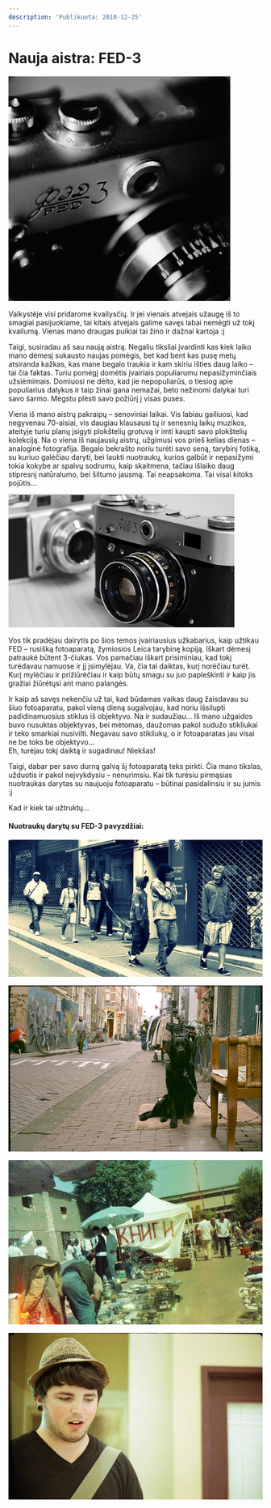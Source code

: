 ```yaml
---
description: 'Publikuota: 2010-12-25'
---
```


# Nauja aistra: FED-3

![](../../.gitbook/assets/fed3-2_thumb.png)

Vaikystėje visi pridarome kvailysčių. Ir jei vienais atvejais užaugę iš to smagiai pasijuokiame, tai kitais atvejais galime savęs labai nemėgti už tokį kvailumą. Vienas mano draugas puikiai tai žino ir dažnai kartoja :j

Taigi, susiradau aš sau naują aistrą. Negaliu tiksliai įvardinti kas kiek laiko mano dėmesį sukausto naujas pomėgis, bet kad bent kas pusę metų atsiranda kažkas, kas mane begalo traukia ir kam skiriu išties daug laiko – tai čia faktas. Turiu pomėgį domėtis įvairiais populiarumu nepasižyminčiais užsiėmimais. Domiuosi ne dėlto, kad jie nepopuliarūs, o tiesiog apie populiarius dalykus ir taip žinai gana nemažai, beto nežinomi dalykai turi savo šarmo. Mėgstu plėsti savo požiūrį į visas puses.

Viena iš mano aistrų pakraipų – senoviniai laikai. Vis labiau gailiuosi, kad negyvenau 70-aisiai, vis daugiau klausausi tų ir senesnių laikų muzikos, ateityje turiu planų įsigyti plokštelių grotuvą ir imti kaupti savo plokštelių kolekciją. Na o viena iš naujausių aistrų, užgimusi vos prieš kelias dienas – analoginė fotografija. Begalo bekrašto noriu turėti savo seną, tarybinį fotiką, su kuriuo galėčiau daryti, bei laukti nuotraukų, kurios galbūt ir nepasižymi tokia kokybe ar spalvų sodrumu, kaip skaitmena, tačiau išlaiko daug stipresnį natūralumo, bei šiltumo jausmą. Tai neapsakoma. Tai visai kitoks pojūtis…

![](../../.gitbook/assets/fed3_thumb.png)

Vos tik pradėjau dairytis po šios temos įvairiausius užkabarius, kaip užtikau FED – rusišką fotoaparatą, žymiosios Leica tarybinę kopiją. Iškart dėmesį patraukė būtent 3-čiukas. Vos pamačiau iškart prisiminiau, kad tokį turėdavau namuose ir jį įsimylėjau. Va, čia tai daiktas, kurį norėčiau turėt. Kurį mylėčiau ir prižiūrėčiau ir kaip būtų smagu su juo papleškinti ir kaip jis gražiai žiūrėtųsi ant mano palangės.

Ir kaip aš savęs nekenčiu už tai, kad būdamas vaikas daug žaisdavau su šiuo fotoaparatu, pakol vieną dieną sugalvojau, kad noriu išsilupti padidinamuosius stiklus iš objektyvo. Na ir sudaužiau… Iš mano užgaidos buvo nusuktas objektyvas, bei mėtomas, daužomas pakol sudužo stikliukai ir teko smarkiai nusivilti. Negavau savo stikliukų, o ir fotoaparatas jau visai ne be toks be objektyvo…  
Eh, turėjau tokį daiktą ir sugadinau! Niekšas!

Taigi, dabar per savo durną galvą šį fotoaparatą teks pirkti. Čia mano tikslas, užduotis ir pakol neįvykdysiu – nenurimsiu. Kai tik turėsiu pirmąsias nuotraukas darytas su naujuoju fotoaparatu – būtinai pasidalinsiu ir su jumis :j

Kad ir kiek tai užtruktų…

#### Nuotraukų darytų su FED-3 pavyzdžiai:

![](../../.gitbook/assets/4328670582_16d74cb342_z.jpg)

![](../../.gitbook/assets/s.png)

![](../../.gitbook/assets/4933680383_d51d7347cf_b.jpg)

![](../../.gitbook/assets/3597422162_d76fea4e56_z.jpg)

